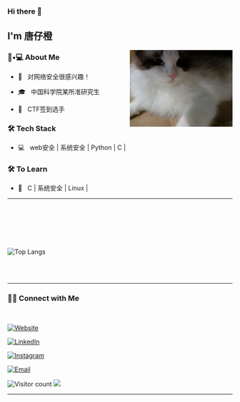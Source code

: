 

<!--
**tangzichengcc/tangzichengcc** is a ✨ _special_ ✨ repository because its `README.md` (this file) appears on your GitHub profile.

Here are some ideas to get you started:

- 🔭 I’m currently working on ...
- 🌱 I’m currently learning ...
- 👯 I’m looking to collaborate on ...
- 🤔 I’m looking for help with ...
- 💬 Ask me about ...
- 📫 How to reach me: ...
- 😄 Pronouns: ...
- ⚡ Fun fact: ...
-->

### Hi there 👋<h2> I'm 唐仔橙</h2>

<img align='right' src="https://github.com/tangzichengcc/tangzichengcc/blob/main/store/img/Cache_-2cc18a71acbe122f..jpg" width="230">

<h3> 🥳•💻 About Me </h3>



- 🤔 &nbsp; 对网络安全很感兴趣！

- 🎓 &nbsp; 中国科学院某所准研究生 

- 🌱 &nbsp; CTF签到选手




<h3>🛠 Tech Stack</h3>



- 💻 &nbsp;  web安全 | 系统安全 | Python | C |


<!--

- 🛢 &nbsp; MySQL | MongoDB

- 🔧 &nbsp; Git | Markdown | Selenium | Tidyverse

- 🖥 &nbsp; Illustrator| Photoshop | InDesign

-->



<h3>🛠 To Learn</h3>

- 🔧 &nbsp; C | 系统安全 | Linux | 

<hr>



<br/><br/>


<br/>

<br/>



![Top Langs](https://github-readme-stats.vercel.app/api/top-langs/?username=tangzichengcc&show_icons=true)

<br><br>



<hr>



<h3> 🤝🏻 Connect with Me </h3>

<br>



<p align="center">

<a href="https://shivammalpani.netlify.app/"><img alt="Website" src="https://img.shields.io/badge/shivammalpani.netlify.app-black?style=flat-square&logo=google-chrome"></a>

<a href="https://www.linkedin.com/in/shivam-malpani-47a379198/"><img alt="LinkedIn" src="https://img.shields.io/badge/LinkedIn-Shivam%20Malpani-blue?style=flat-square&logo=linkedin"></a>

<a href="https://www.instagram.com/i__disbalance/"><img alt="Instagram" src="https://img.shields.io/badge/Instagram-i__disbalance-black?style=flat-square&logo=instagram"></a>

<a href="mailto:shivammalpani111@gmail.com"><img alt="Email" src="https://img.shields.io/badge/Email-shivammalpani111@gmail.com-blue?style=flat-square&logo=gmail"></a>

</p>





![Visitor count](https://visitor-badge.laobi.icu/badge?page_id=shivam0110.shivam0110)   <img src="https://media.giphy.com/media/dxn6fRlTIShoeBr69N/giphy.gif" width="30">




<hr>


